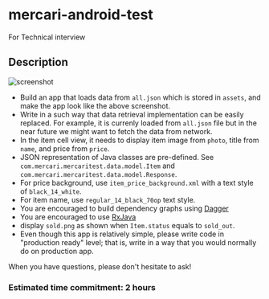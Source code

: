 # mercari-android-test
For Technical interview 

## Description

![screenshot](https://preview.ibb.co/fst4d5/Screen_Shot_2017_05_05_at_2_56_26_PM.png)

- Build an app that loads data from `all.json` which is stored in `assets`, and make the app look like the above screenshot.
- Write in a such way that data retrieval implementation can be easily replaced. For example, it is currenly loaded from `all.json` file but in the near future we might want to fetch the data from network.
- In the item cell view, it needs to display item image from `photo`, title from `name`, and price from `price`.
- JSON representation of Java classes are pre-defined. See `com.mercari.mercaritest.data.model.Item` and `com.mercari.mercaritest.data.model.Response`.
- For price background, use `item_price_background.xml` with a text style of `black_14_white`.
- For item name, use `regular_14_black_70op` text style.
- You are encouraged to build dependency graphs using [Dagger](https://google.github.io/dagger/)
- You are encouraged to use [RxJava](https://github.com/ReactiveX/RxJava)
- display `sold.png` as shown when `Item.status` equals to `sold_out`.
- Even though this app is relatively simple, please write code in "production ready" level; that is, write in a way that you would normally do on production app.

When you have questions, please don't hesitate to ask!

### Estimated time commitment: 2 hours
